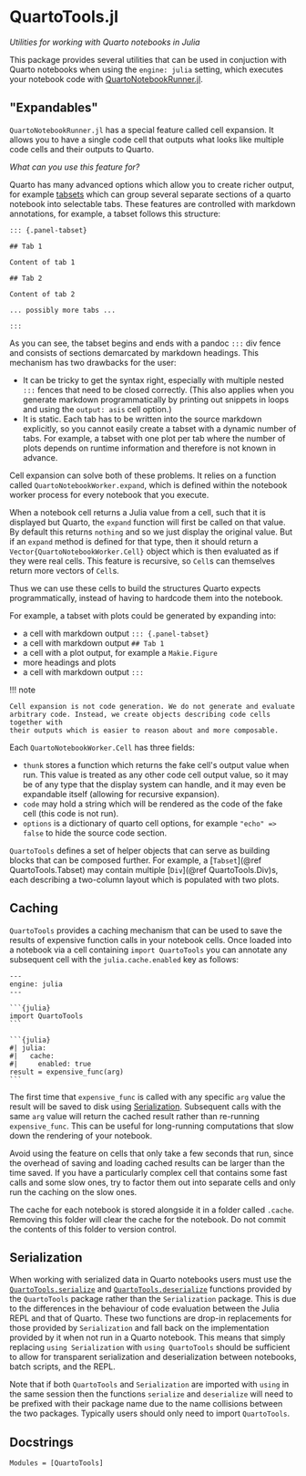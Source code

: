 # QuartoTools.jl

*Utilities for working with Quarto notebooks in Julia*

This package provides several utilities that can be used in conjuction with
Quarto notebooks when using the `engine: julia` setting, which executes your
notebook code with
[QuartoNotebookRunner.jl](https://github.com/PumasAI/QuartoNotebookRunner.jl).

## "Expandables"

`QuartoNotebookRunner.jl` has a special feature called cell expansion. It
allows you to have a single code cell that outputs what looks like multiple
code cells and their outputs to Quarto.

*What can you use this feature for?*

Quarto has many advanced options which allow you to create richer output, for
example [tabsets](https://quarto.org/docs/interactive/layout.html#tabset-panel)
which can group several separate sections of a quarto notebook into selectable
tabs. These features are controlled with markdown annotations, for example, a
tabset follows this structure:

````qmd
::: {.panel-tabset}

## Tab 1

Content of tab 1

## Tab 2

Content of tab 2

... possibly more tabs ...

:::
````

As you can see, the tabset begins and ends with a pandoc `:::` div fence and
consists of sections demarcated by markdown headings. This mechanism has two
drawbacks for the user:

  - It can be tricky to get the syntax right, especially with multiple nested `:::` fences that need to be closed correctly. (This also applies when you generate markdown programmatically by printing out snippets in loops and using the `output: asis` cell option.)
  - It is static. Each tab has to be written into the source markdown explicitly, so you cannot easily create a tabset with a dynamic number of tabs. For example, a tabset with one plot per tab where the number of plots depends on runtime information and therefore is not known in advance.

Cell expansion can solve both of these problems. It relies on a function called
`QuartoNotebookWorker.expand`, which is defined within the notebook worker
process for every notebook that you execute.

When a notebook cell returns a Julia value from a cell, such that it is
displayed but Quarto, the `expand` function will first be called on that value.
By default this returns `nothing` and so we just display the original value.
But if an `expand` method is defined for that type, then it should return a
`Vector{QuartoNotebookWorker.Cell}` object which is then evaluated as if they
were real cells. This feature is recursive, so `Cell`s can themselves return
more vectors of `Cell`s.

Thus we can use these cells to build the structures Quarto expects
programmatically, instead of having to hardcode them into the notebook.

For example, a tabset with plots could be generated by expanding into:

  - a cell with markdown output `::: {.panel-tabset}`
  - a cell with markdown output `## Tab 1`
  - a cell with a plot output, for example a `Makie.Figure`
  - more headings and plots
  - a cell with markdown output `:::`

!!! note

    Cell expansion is not code generation. We do not generate and evaluate
    arbitrary code. Instead, we create objects describing code cells together with
    their outputs which is easier to reason about and more composable.

Each `QuartoNotebookWorker.Cell` has three fields:

  - `thunk` stores a function which returns the fake cell's output value when run. This value is treated as any other code cell output value, so it may be of any type that the display system can handle, and it may even be expandable itself (allowing for recursive expansion).
  - `code` may hold a string which will be rendered as the code of the fake cell (this code is not run).
  - `options` is a dictionary of quarto cell options, for example `"echo" => false` to hide the source code section.

`QuartoTools` defines a set of helper objects that can serve as building blocks
that can be composed further. For example, a [`Tabset`](@ref QuartoTools.Tabset)
may contain multiple [`Div`](@ref QuartoTools.Div)s, each describing a
two-column layout which is populated with two plots.

## Caching

`QuartoTools` provides a caching mechanism that can be used to save the results
of expensive function calls in your notebook cells. Once loaded into a notebook
via a cell containing `import QuartoTools` you can annotate any subsequent cell
with the `julia.cache.enabled` key as follows:

````qmd
---
engine: julia
---

```{julia}
import QuartoTools
```

```{julia}
#| julia:
#|   cache:
#|     enabled: true
result = expensive_func(arg)
```
````

The first time that `expensive_func` is called with any specific `arg` value
the result will be saved to disk using [Serialization](@ref). Subsequent calls
with the same `arg` value will return the cached result rather than re-running
`expensive_func`. This can be useful for long-running computations that slow
down the rendering of your notebook.

Avoid using the feature on cells that only take a few seconds that run, since
the overhead of saving and loading cached results can be larger than the time
saved. If you have a particularly complex cell that contains some fast calls
and some slow ones, try to factor them out into separate cells and only run the
caching on the slow ones.

The cache for each notebook is stored alongside it in a folder called `.cache`.
Removing this folder will clear the cache for the notebook. Do not commit the
contents of this folder to version control.

## Serialization

When working with serialized data in Quarto notebooks users must use the
[`QuartoTools.serialize`](@ref) and [`QuartoTools.deserialize`](@ref) functions
provided by the `QuartoTools` package rather than the `Serialization` package.
This is due to the differences in the behaviour of code evaluation between the
Julia REPL and that of Quarto. These two functions are drop-in replacements for
those provided by `Serialization` and fall back on the implementation provided
by it when not run in a Quarto notebook. This means that simply replacing
`using Serialization` with `using QuartoTools` should be sufficient to allow
for transparent serialization and deserialization between notebooks, batch
scripts, and the REPL.

Note that if both `QuartoTools` and `Serialization` are imported with `using`
in the same session then the functions `serialize` and `deserialize` will need
to be prefixed with their package name due to the name collisions between the
two packages. Typically users should only need to import `QuartoTools`.

## Docstrings

```@autodocs
Modules = [QuartoTools]
```
